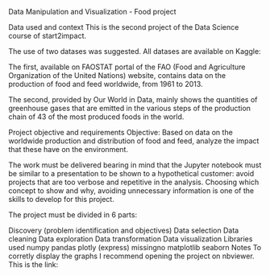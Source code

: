 Data Manipulation and Visualization - Food project

Data used and context
This is the second project of the Data Science course of start2impact.

The use of two datases was suggested. All datases are available on Kaggle:

The first, available on FAOSTAT portal of the FAO (Food and Agriculture Organization of the United Nations) website, contains data on the production of food and feed worldwide, from 1961 to 2013.

The second, provided by Our World in Data, mainly shows the quantities of greenhouse gases that are emitted in the various steps of the production chain of 43 of the most produced foods in the world.



Project objective and requirements
Objective:
Based on data on the worldwide production and distribution of food and feed, analyze the impact that these have on the environment.

The work must be delivered bearing in mind that the Jupyter notebook must be similar to a presentation to be shown to a hypothetical customer: avoid projects that are too verbose and repetitive in the analysis. Choosing which concept to show and why, avoiding unnecessary information is one of the skills to develop for this project.

The project must be divided in 6 parts:

Discovery (problem identification and objectives)
Data selection
Data cleaning
Data exploration
Data transformation
Data visualization
Libraries used
numpy
pandas
plotly (express)
missingno
matplotlib
seaborn
Notes
To corretly display the graphs I recommend opening the project on nbviewer. This is the link:

